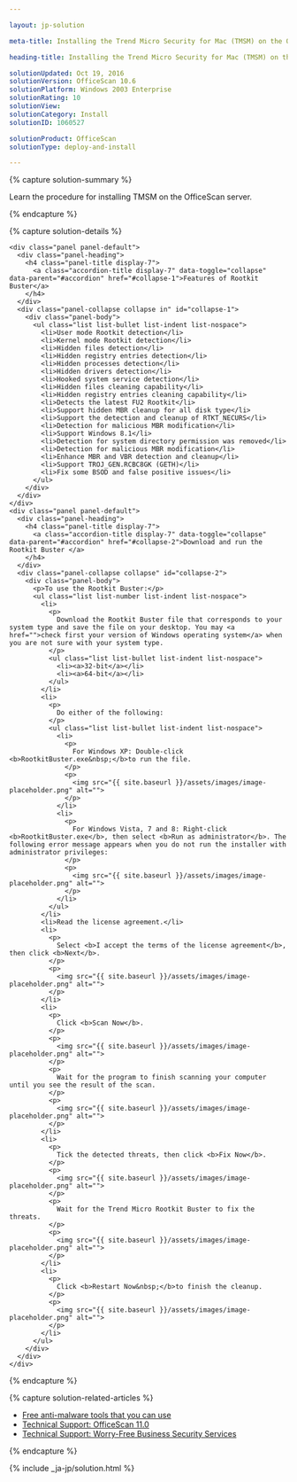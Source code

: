 ```yaml
---

layout: jp-solution

meta-title: Installing the Trend Micro Security for Mac (TMSM) on the OfficeScan server

heading-title: Installing the Trend Micro Security for Mac (TMSM) on the OfficeScan server

solutionUpdated: Oct 19, 2016
solutionVersion: OfficeScan 10.6
solutionPlatform: Windows 2003 Enterprise
solutionRating: 10
solutionView:
solutionCategory: Install
solutionID: 1060527

solutionProduct: OfficeScan
solutionType: deploy-and-install

---
```


{% capture solution-summary %}
  <p>
    Learn the procedure for installing TMSM on the OfficeScan server.
  </p>
{% endcapture %}

{% capture solution-details %}

  <div class="panel-group" id="accordion" style="margin: 0;">

    <div class="panel panel-default">
      <div class="panel-heading">
        <h4 class="panel-title display-7">
          <a class="accordion-title display-7" data-toggle="collapse" data-parent="#accordion" href="#collapse-1">Features of Rootkit Buster</a>
        </h4>
      </div>
      <div class="panel-collapse collapse in" id="collapse-1">
        <div class="panel-body">
          <ul class="list list-bullet list-indent list-nospace">
            <li>User mode Rootkit detection</li>
            <li>Kernel mode Rootkit detection</li>
            <li>Hidden files detection</li>
            <li>Hidden registry entries detection</li>
            <li>Hidden processes detection</li>
            <li>Hidden drivers detection</li>
            <li>Hooked system service detection</li>
            <li>Hidden files cleaning capability</li>
            <li>Hidden registry entries cleaning capability</li>
            <li>Detects the latest FU2 Rootkit</li>
            <li>Support hidden MBR cleanup for all disk type</li>
            <li>Support the detection and cleanup of RTKT_NECURS</li>
            <li>Detection for malicious MBR modification</li>
            <li>Support Windows 8.1</li>
            <li>Detection for system directory permission was removed</li>
            <li>Detection for malicious MBR modification</li>
            <li>Enhance MBR and VBR detection and cleanup</li>
            <li>Support TROJ_GEN.RCBC8GK (GETH)</li>
            <li>Fix some BSOD and false positive issues</li>
          </ul>
        </div>
      </div>
    </div>
    <div class="panel panel-default">
      <div class="panel-heading">
        <h4 class="panel-title display-7">
          <a class="accordion-title display-7" data-toggle="collapse" data-parent="#accordion" href="#collapse-2">Download and run the Rootkit Buster </a>
        </h4>
      </div>
      <div class="panel-collapse collapse" id="collapse-2">
        <div class="panel-body">
          <p>To use the Rootkit Buster:</p>
          <ul class="list list-number list-indent list-nospace">
            <li>
              <p>
                Download the Rootkit Buster file that corresponds to your system type and save the file on your desktop. You may <a href="">check first your version of Windows operating system</a> when you are not sure with your system type.
              </p>
              <ul class="list list-bullet list-indent list-nospace">
                <li><a>32-bit</a></li>
                <li><a>64-bit</a></li>
              </ul>
            </li>
            <li>
              <p>
                Do either of the following:
              </p>
              <ul class="list list-bullet list-indent list-nospace">
                <li>
                  <p>
                    For Windows XP: Double-click <b>RootkitBuster.exe&nbsp;</b>to run the file.
                  </p>
                  <p>
                    <img src="{{ site.baseurl }}/assets/images/image-placeholder.png" alt="">
                  </p>
                </li>
                <li>
                  <p>
                    For Windows Vista, 7 and 8: Right-click <b>RootkitBuster.exe</b>, then select <b>Run as administrator</b>. The following error message appears when you do not run the installer with administrator privileges:
                  </p>
                  <p>
                    <img src="{{ site.baseurl }}/assets/images/image-placeholder.png" alt="">
                  </p>
                </li>
              </ul>
            </li>
            <li>Read the license agreement.</li>
            <li>
              <p>
                Select <b>I accept the terms of the license agreement</b>, then click <b>Next</b>.
              </p>
              <p>
                <img src="{{ site.baseurl }}/assets/images/image-placeholder.png" alt="">
              </p>
            </li>
            <li>
              <p>
                Click <b>Scan Now</b>.
              </p>
              <p>
                <img src="{{ site.baseurl }}/assets/images/image-placeholder.png" alt="">
              </p>
              <p>
                Wait for the program to finish scanning your computer until you see the result of the scan.
              </p>
              <p>
                <img src="{{ site.baseurl }}/assets/images/image-placeholder.png" alt="">
              </p>
            </li>
            <li>
              <p>
                Tick the detected threats, then click <b>Fix Now</b>.
              </p>
              <p>
                <img src="{{ site.baseurl }}/assets/images/image-placeholder.png" alt="">
              </p>
              <p>
                Wait for the Trend Micro Rootkit Buster to fix the threats.
              </p>
              <p>
                <img src="{{ site.baseurl }}/assets/images/image-placeholder.png" alt="">
              </p>
            </li>
            <li>
              <p>
                Click <b>Restart Now&nbsp;</b>to finish the cleanup.
              </p>
              <p>
                <img src="{{ site.baseurl }}/assets/images/image-placeholder.png" alt="">
              </p>
            </li>
          </ul>
        </div>
      </div>
    </div>
  </div>
{% endcapture %}

{% capture solution-related-articles %}
  <ul class="list list-condensed">
    <li><a href="">Free anti-malware tools that you can use</a></li>
    <li><a href="">Technical Support: OfficeScan 11.0</a></li>
    <li><a href="">Technical Support: Worry-Free Business Security Services</a></li>
  </ul>
{% endcapture %}


{% include _ja-jp/solution.html %}

